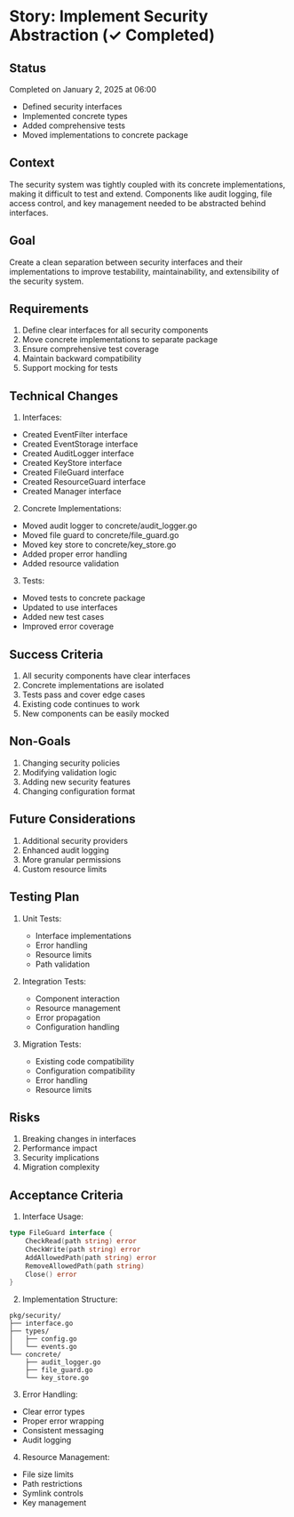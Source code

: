 # Story: Implement Security Abstraction (✓ Completed)

## Status
Completed on January 2, 2025 at 06:00
- Defined security interfaces
- Implemented concrete types
- Added comprehensive tests
- Moved implementations to concrete package

## Context
The security system was tightly coupled with its concrete implementations, making it difficult to test and extend. Components like audit logging, file access control, and key management needed to be abstracted behind interfaces.

## Goal
Create a clean separation between security interfaces and their implementations to improve testability, maintainability, and extensibility of the security system.

## Requirements
1. Define clear interfaces for all security components
2. Move concrete implementations to separate package
3. Ensure comprehensive test coverage
4. Maintain backward compatibility
5. Support mocking for tests

## Technical Changes

1. Interfaces:
- Created EventFilter interface
- Created EventStorage interface
- Created AuditLogger interface
- Created KeyStore interface
- Created FileGuard interface
- Created ResourceGuard interface
- Created Manager interface

2. Concrete Implementations:
- Moved audit logger to concrete/audit_logger.go
- Moved file guard to concrete/file_guard.go
- Moved key store to concrete/key_store.go
- Added proper error handling
- Added resource validation

3. Tests:
- Moved tests to concrete package
- Updated to use interfaces
- Added new test cases
- Improved error coverage

## Success Criteria
1. All security components have clear interfaces
2. Concrete implementations are isolated
3. Tests pass and cover edge cases
4. Existing code continues to work
5. New components can be easily mocked

## Non-Goals
1. Changing security policies
2. Modifying validation logic
3. Adding new security features
4. Changing configuration format

## Future Considerations
1. Additional security providers
2. Enhanced audit logging
3. More granular permissions
4. Custom resource limits

## Testing Plan
1. Unit Tests:
   - Interface implementations
   - Error handling
   - Resource limits
   - Path validation

2. Integration Tests:
   - Component interaction
   - Resource management
   - Error propagation
   - Configuration handling

3. Migration Tests:
   - Existing code compatibility
   - Configuration compatibility
   - Error handling
   - Resource limits

## Risks
1. Breaking changes in interfaces
2. Performance impact
3. Security implications
4. Migration complexity

## Acceptance Criteria
1. Interface Usage:
```go
type FileGuard interface {
    CheckRead(path string) error
    CheckWrite(path string) error
    AddAllowedPath(path string) error
    RemoveAllowedPath(path string)
    Close() error
}
```

2. Implementation Structure:
```
pkg/security/
├── interface.go
├── types/
│   ├── config.go
│   └── events.go
└── concrete/
    ├── audit_logger.go
    ├── file_guard.go
    └── key_store.go
```

3. Error Handling:
- Clear error types
- Proper error wrapping
- Consistent messaging
- Audit logging

4. Resource Management:
- File size limits
- Path restrictions
- Symlink controls
- Key management
